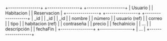    +----------------+         +----------------+         +-------------------+
   |    Usuario     |         |   Habitacion   |         |    Reservacion    |
   +----------------+         +----------------+         +-------------------+
   | _id            |         | _id            |         | _id               |
   | nombre         |         | número         |         | usuario (ref)     |
   | correo         |         | tipo           |         | habitacion (ref)  |
   | contraseña     |         | precio         |         | fechaInicio       |
   | ...            |         | descripción    |         | fechaFin          |
   +----------------+         +----------------+         | ...               |
                                                          +-------------------+
